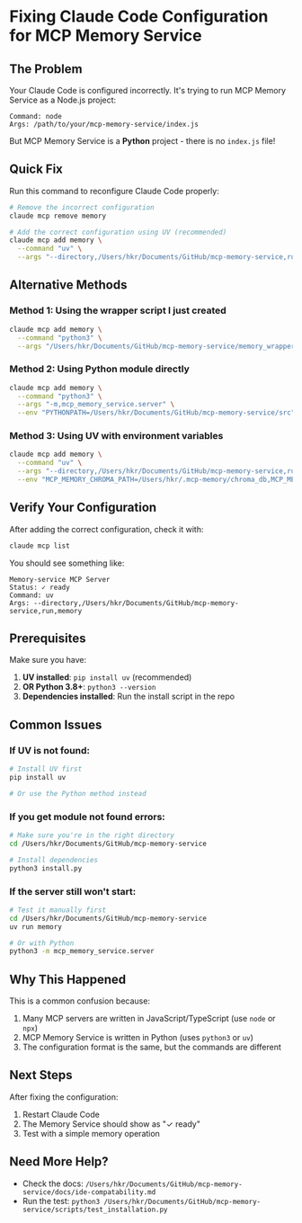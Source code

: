 # Fixing Claude Code Configuration for MCP Memory Service

## The Problem
Your Claude Code is configured incorrectly. It's trying to run MCP Memory Service as a Node.js project:
```
Command: node
Args: /path/to/your/mcp-memory-service/index.js
```

But MCP Memory Service is a **Python** project - there is no `index.js` file!

## Quick Fix

Run this command to reconfigure Claude Code properly:

```bash
# Remove the incorrect configuration
claude mcp remove memory

# Add the correct configuration using UV (recommended)
claude mcp add memory \
  --command "uv" \
  --args "--directory,/Users/hkr/Documents/GitHub/mcp-memory-service,run,memory"
```

## Alternative Methods

### Method 1: Using the wrapper script I just created
```bash
claude mcp add memory \
  --command "python3" \
  --args "/Users/hkr/Documents/GitHub/mcp-memory-service/memory_wrapper.py"
```

### Method 2: Using Python module directly
```bash
claude mcp add memory \
  --command "python3" \
  --args "-m,mcp_memory_service.server" \
  --env "PYTHONPATH=/Users/hkr/Documents/GitHub/mcp-memory-service/src"
```

### Method 3: Using UV with environment variables
```bash
claude mcp add memory \
  --command "uv" \
  --args "--directory,/Users/hkr/Documents/GitHub/mcp-memory-service,run,memory" \
  --env "MCP_MEMORY_CHROMA_PATH=/Users/hkr/.mcp-memory/chroma_db,MCP_MEMORY_BACKUPS_PATH=/Users/hkr/.mcp-memory/backups"
```

## Verify Your Configuration

After adding the correct configuration, check it with:
```bash
claude mcp list
```

You should see something like:
```
Memory-service MCP Server
Status: ✓ ready
Command: uv
Args: --directory,/Users/hkr/Documents/GitHub/mcp-memory-service,run,memory
```

## Prerequisites

Make sure you have:
1. **UV installed**: `pip install uv` (recommended)
2. **OR Python 3.8+**: `python3 --version`
3. **Dependencies installed**: Run the install script in the repo

## Common Issues

### If UV is not found:
```bash
# Install UV first
pip install uv

# Or use the Python method instead
```

### If you get module not found errors:
```bash
# Make sure you're in the right directory
cd /Users/hkr/Documents/GitHub/mcp-memory-service

# Install dependencies
python3 install.py
```

### If the server still won't start:
```bash
# Test it manually first
cd /Users/hkr/Documents/GitHub/mcp-memory-service
uv run memory

# Or with Python
python3 -m mcp_memory_service.server
```

## Why This Happened

This is a common confusion because:
1. Many MCP servers are written in JavaScript/TypeScript (use `node` or `npx`)
2. MCP Memory Service is written in Python (uses `python3` or `uv`)
3. The configuration format is the same, but the commands are different

## Next Steps

After fixing the configuration:
1. Restart Claude Code
2. The Memory Service should show as "✓ ready"
3. Test with a simple memory operation

## Need More Help?

- Check the docs: `/Users/hkr/Documents/GitHub/mcp-memory-service/docs/ide-compatability.md`
- Run the test: `python3 /Users/hkr/Documents/GitHub/mcp-memory-service/scripts/test_installation.py`
